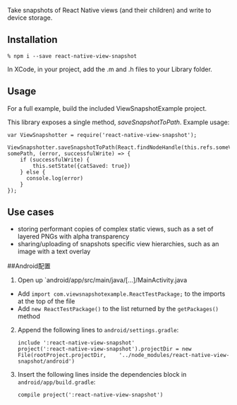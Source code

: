 Take snapshots of React Native views (and their children) and write to device storage.

## Installation

```
% npm i --save react-native-view-snapshot
```

In XCode, in your project, add the .m and .h files to your Library folder.

## Usage

For a full example, build the included ViewSnapshotExample project.

This library exposes a single method, *saveSnapshotToPath*. Example usage:

```
var ViewSnapshotter = require('react-native-view-snapshot');

ViewSnapshotter.saveSnapshotToPath(React.findNodeHandle(this.refs.someView), somePath, (error, successfulWrite) => {
    if (successfulWrite) {
        this.setState({catSaved: true})
    } else {
      console.log(error)
    }
});
```

## Use cases

* storing performant copies of complex static views, such as a set of layered PNGs with alpha transparency
* sharing/uploading of snapshots specific view hierarchies, such as an image with a text overlay

##Android配置
1. Open up `android/app/src/main/java/[...]/MainActivity.java
  - Add `import com.viewsnapshotexample.ReactTestPackage;` to the imports at the top of the file
  - Add `new ReactTestPackage()` to the list returned by the `getPackages()` method
2. Append the following lines to `android/settings.gradle`:

	```
	include ':react-native-view-snapshot'
	project(':react-native-view-snapshot').projectDir = new File(rootProject.projectDir, 	'../node_modules/react-native-view-snapshot/android')
    ```
3. Insert the following lines inside the dependencies block in `android/app/build.gradle`:

	```
    compile project(':react-native-view-snapshot')
	```	
